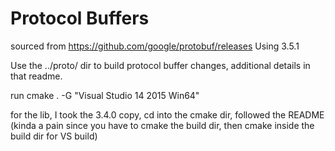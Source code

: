 # Protocol Buffers
sourced from https://github.com/google/protobuf/releases
Using 3.5.1

Use the ../proto/ dir to build protocol buffer changes, additional details in that readme.

run cmake . -G "Visual Studio 14 2015 Win64"

for the lib, I took the 3.4.0 copy, cd into the cmake dir, followed the README (kinda a pain since you have to cmake the build dir, then cmake inside the build dir for VS build)